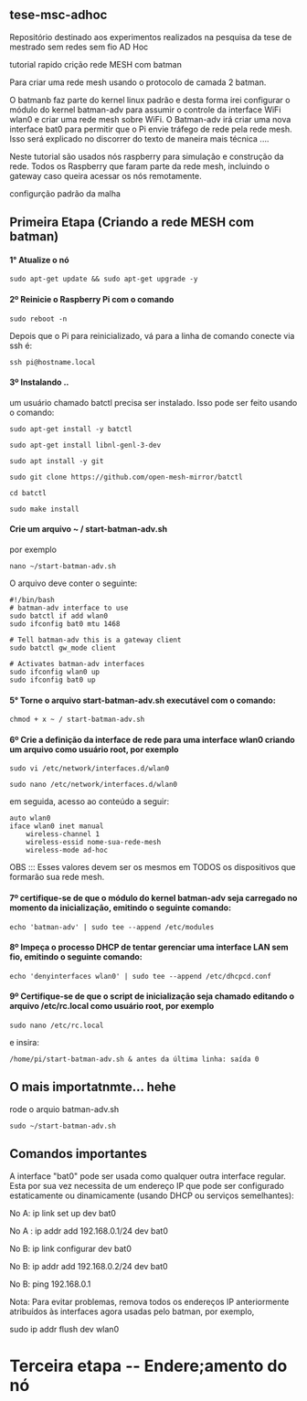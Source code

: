 ## tese-msc-adhoc

Repositório destinado aos experimentos realizados na pesquisa da tese de mestrado sem redes sem fio AD Hoc

tutorial rapido crição rede MESH com batman

Para criar uma rede mesh usando o protocolo de camada 2 batman.

O batmanb faz parte do kernel linux padrão e desta forma irei configurar o módulo do kernel batman-adv para assumir o controle da interface WiFi wlan0 e criar uma rede mesh sobre WiFi. O Batman-adv irá criar uma nova interface bat0 para permitir que o Pi envie tráfego de rede pela rede mesh. Isso será explicado no discorrer do texto de maneira mais técnica ....

Neste tutorial são usados nós raspberry para simulação e construção da rede. Todos os Raspberry que faram parte da rede mesh, incluindo o gateway caso queira acessar os nós remotamente.

configurção padrão da malha

## Primeira Etapa  (Criando a rede MESH com batman)

#### 1° Atualize o nó

```
sudo apt-get update && sudo apt-get upgrade -y
```

#### 2º Reinicie o Raspberry Pi com o comando

```
sudo reboot -n

```

Depois que o Pi para reinicializado, vá para a linha de comando conecte via ssh é:

```
ssh pi@hostname.local
```

#### 3º Instalando ..


um usuário chamado batctl precisa ser instalado. Isso pode ser feito usando o comando:

```
sudo apt-get install -y batctl

```


```
sudo apt-get install libnl-genl-3-dev
```

```
sudo apt install -y git
```

```
sudo git clone https://github.com/open-mesh-mirror/batctl
```


```
cd batctl
```

```
sudo make install

```

#### Crie um arquivo ~ / start-batman-adv.sh

por exemplo

```
nano ~/start-batman-adv.sh

``` 

O arquivo deve conter o seguinte:

```
#!/bin/bash
# batman-adv interface to use
sudo batctl if add wlan0
sudo ifconfig bat0 mtu 1468

# Tell batman-adv this is a gateway client
sudo batctl gw_mode client

# Activates batman-adv interfaces
sudo ifconfig wlan0 up
sudo ifconfig bat0 up

```


#### 5° Torne o arquivo start-batman-adv.sh executável com o comando:

```
chmod + x ~ / start-batman-adv.sh
```


#### 6º Crie a definição da interface de rede para uma interface wlan0 criando um arquivo como usuário root, por exemplo

```
sudo vi /etc/network/interfaces.d/wlan0

```

```
sudo nano /etc/network/interfaces.d/wlan0

```

em seguida, acesso ao conteúdo a seguir:

```
auto wlan0
iface wlan0 inet manual
    wireless-channel 1
    wireless-essid nome-sua-rede-mesh
    wireless-mode ad-hoc
```


OBS ::: Esses valores devem ser os mesmos em TODOS os dispositivos que formarão sua rede mesh.


#### 7º certifique-se de que o módulo do kernel batman-adv seja carregado no momento da inicialização, emitindo o seguinte comando:

```
echo 'batman-adv' | sudo tee --append /etc/modules

```

#### 8º Impeça o processo DHCP de tentar gerenciar uma interface LAN sem fio, emitindo o seguinte comando:

```
echo 'denyinterfaces wlan0' | sudo tee --append /etc/dhcpcd.conf

```

#### 9º Certifique-se de que o script de inicialização seja chamado editando o arquivo /etc/rc.local como usuário root, por exemplo

```
sudo nano /etc/rc.local

```

e insira:

```
/home/pi/start-batman-adv.sh & antes da última linha: saída 0
```

## O mais importatnmte... hehe

rode o arquio batman-adv.sh

```
sudo ~/start-batman-adv.sh

```
## Comandos importantes

A interface "bat0" pode ser usada como qualquer outra interface regular. 
Esta por sua vez necessita de um endereço IP que pode ser configurado estaticamente 
ou dinamicamente (usando DHCP ou serviços semelhantes): 

No A: ip link set up dev bat0 

No A : ip addr add 192.168.0.1/24 dev bat0 


No B: ip link configurar dev bat0

No B: ip addr add 192.168.0.2/24 dev bat0 

No B: ping 192.168.0.1 

Nota: Para evitar problemas, remova todos os endereços IP anteriormente 
atribuídos às interfaces agora usadas pelo batman, por exemplo, 

sudo ip addr flush dev wlan0


# Terceira etapa -- Endere;amento do nó
